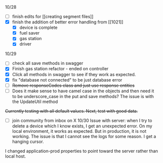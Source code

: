 10/28
- [ ] finish edits for [[creating segment files]]
- [x] finish the addition of better error handling from [[1021]]
	- [x] device is complete
	- [x] fuel saver
	- [x] gas station
	- [x] driver 

10/29
- [ ] check all save methods in swagger 
- [x] Finish gas station refactor - ended on controller 
- [x] Click all methods in swagger to see if they work as expected. 
- [x] fix "database not connected" to be just database error 
- [ ] ~~Remove responseCodes class and just use response entities~~ 
- [ ] Does it make sense to have camel case in the objects and then need it to be underscore_case in the put and save methods? The issue is with the UpdateUtil method

~~Currently testing with all default values. Next, test with good data.~~ 

- [ ] join community from inbox on X
10/30
Issue with server: when I try to delete a device which I know exists, I get an unexpected error. On my local environment, it works as expected. But in production, it is not working. The issue is that I cannot see the logs for some reason. I get a hanging cursor. 

I changed application-prod properties to point toward the server rather than local host. 